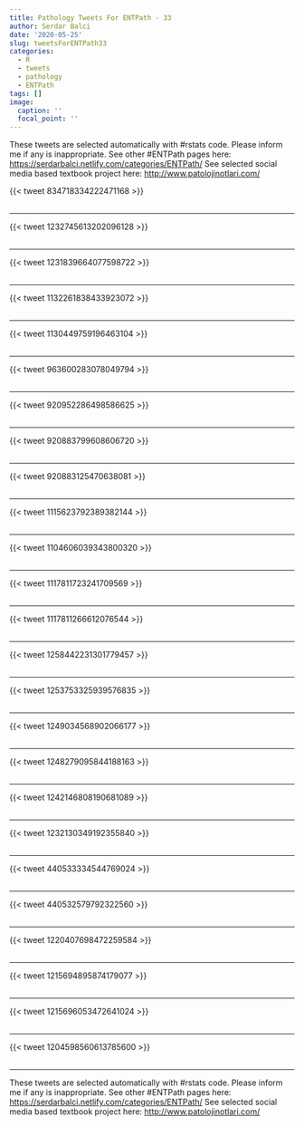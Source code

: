 ```yaml
---
title: Pathology Tweets For ENTPath - 33
author: Serdar Balci
date: '2020-05-25'
slug: tweetsForENTPath33
categories:
  - R
  - tweets
  - pathology
  - ENTPath
tags: []
image:
  caption: ''
  focal_point: ''
---
```



These tweets are selected automatically with #rstats code. Please inform me if any is inappropriate.
See other #ENTPath pages here: https://serdarbalci.netlify.com/categories/ENTPath/ 
See selected social media based textbook project here: http://www.patolojinotlari.com/

{{< tweet 834718334222471168 >}}
<br>
<br>
<hr>
{{< tweet 1232745613202096128 >}}
<br>
<br>
<hr>
{{< tweet 1231839664077598722 >}}
<br>
<br>
<hr>
{{< tweet 1132261838433923072 >}}
<br>
<br>
<hr>
{{< tweet 1130449759196463104 >}}
<br>
<br>
<hr>
{{< tweet 963600283078049794 >}}
<br>
<br>
<hr>
{{< tweet 920952286498586625 >}}
<br>
<br>
<hr>
{{< tweet 920883799608606720 >}}
<br>
<br>
<hr>
{{< tweet 920883125470638081 >}}
<br>
<br>
<hr>
{{< tweet 1115623792389382144 >}}
<br>
<br>
<hr>
{{< tweet 1104606039343800320 >}}
<br>
<br>
<hr>
{{< tweet 1117811723241709569 >}}
<br>
<br>
<hr>
{{< tweet 1117811266612076544 >}}
<br>
<br>
<hr>
{{< tweet 1258442231301779457 >}}
<br>
<br>
<hr>
{{< tweet 1253753325939576835 >}}
<br>
<br>
<hr>
{{< tweet 1249034568902066177 >}}
<br>
<br>
<hr>
{{< tweet 1248279095844188163 >}}
<br>
<br>
<hr>
{{< tweet 1242146808190681089 >}}
<br>
<br>
<hr>
{{< tweet 1232130349192355840 >}}
<br>
<br>
<hr>
{{< tweet 440533334544769024 >}}
<br>
<br>
<hr>
{{< tweet 440532579792322560 >}}
<br>
<br>
<hr>
{{< tweet 1220407698472259584 >}}
<br>
<br>
<hr>
{{< tweet 1215694895874179077 >}}
<br>
<br>
<hr>
{{< tweet 1215696053472641024 >}}
<br>
<br>
<hr>
{{< tweet 1204598560613785600 >}}
<br>
<br>
<hr>


These tweets are selected automatically with #rstats code. Please inform me if any is inappropriate.
See other #ENTPath pages here: https://serdarbalci.netlify.com/categories/ENTPath/ 
See selected social media based textbook project here: http://www.patolojinotlari.com/
